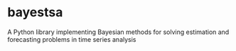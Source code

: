 # bayestsa
A Python library implementing Bayesian methods for solving estimation and forecasting problems in time series analysis
